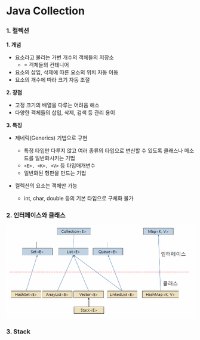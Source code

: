 # Java Collection

### 1. 컬렉션

**1. 개념**
* 요소라고 불리는 가변 개수의 객체들의 저장소
    * = 객체들의 컨테니어
* 요소의 삽입, 삭제에 따른 요소의 위치 자동 이동
* 요소의 개수에 따라 크기 자동 조절

**2. 장점**
* 고정 크기의 배열을 다루는 어려움 해소
* 다양한 객체들의 삽입, 삭제, 검색 등 관리 용이

**3. 특징**
* 제네릭(Generics) 기법으로 구현
    * 특정 타입만 다루지 않고 여러 종류의 타입으로 변신할 수 있도록 클래스나 메소드를 일반화시키는 기법
    * `<E>, <K>, <V>` 등 타입매개변수
    * 일반화된 형판을 만드는 기법

* 컬렉션의 요소는 객체만 가능
    * int, char, double 등의 기본 타입으로 구체화 불가

### 2. 인터페이스와 클래스
![Alt text](image.png)

### 3. Stack<E>
